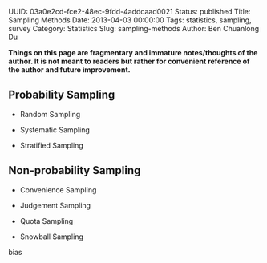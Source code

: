 UUID: 03a0e2cd-fce2-48ec-9fdd-4addcaad0021
Status: published
Title: Sampling Methods
Date: 2013-04-03 00:00:00
Tags: statistics, sampling, survey
Category: Statistics
Slug: sampling-methods
Author: Ben Chuanlong Du

**Things on this page are fragmentary and immature notes/thoughts of the author. It is not meant to readers but rather for convenient reference of the author and future improvement.**
 
## Probability Sampling

- Random Sampling

- Systematic Sampling

- Stratified Sampling


## Non-probability Sampling

- Convenience Sampling

- Judgement Sampling

- Quota Sampling 

- Snowball Sampling 

bias

